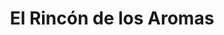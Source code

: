 ---
title: "El Rincón de los Aromas"
url: /alcala-de-henares/el-rincon-de-los-aromas/
shop: Allgemein
---